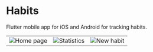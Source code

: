 # Habits

Flutter mobile app for iOS and Android for tracking habits. 

||||
|:-:|:-:|:-:|
|![Home page](https://github.com/NikitaShlyakhtin/habit_tracker/blob/2c02a419b48b9416ebc969041f24839ff4c7e591/assets/presentation_screens/eng/01.png)|![Statistics](https://github.com/NikitaShlyakhtin/habit_tracker/blob/2c02a419b48b9416ebc969041f24839ff4c7e591/assets/presentation_screens/eng/02.png)|![New habit](https://github.com/NikitaShlyakhtin/habit_tracker/blob/2c02a419b48b9416ebc969041f24839ff4c7e591/assets/presentation_screens/eng/03.png)|


